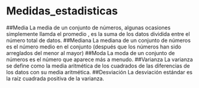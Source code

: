# Medidas_estadisticas
##Media
La media de un conjunto de números, algunas ocasiones simplemente llamda el promedio , es la suma de los datos dividida entre el número total de datos.
##Mediana
La mediana de un conjunto de números es el número medio en el conjunto (después que los números han sido arreglados del menor al mayor)
##Moda
La moda de un conjunto de números es el número que aparece más a menudo.
##Varianza
La varianza se define como la media aritmética de los cuadrados de las diferencias de los datos con su media aritmética. 
##Desviación
La desviación estándar es la raíz cuadrada positiva de la varianza.